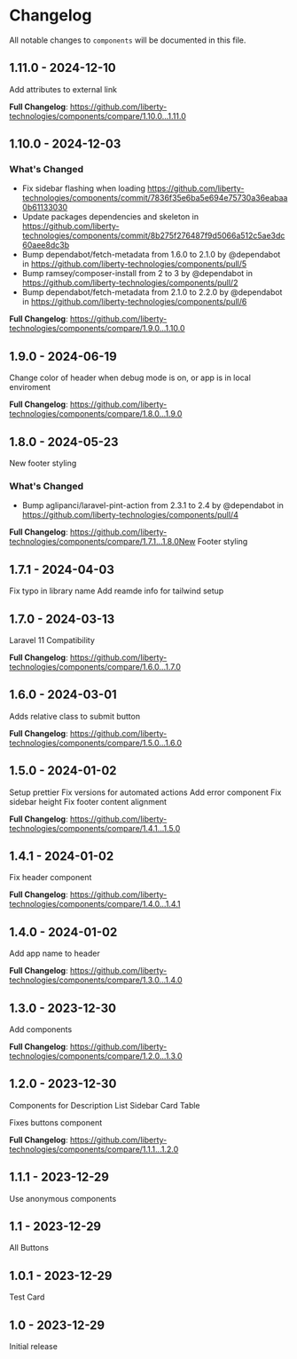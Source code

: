 # Changelog

All notable changes to `components` will be documented in this file.

## 1.11.0 - 2024-12-10

Add attributes to external link

**Full Changelog**: https://github.com/liberty-technologies/components/compare/1.10.0...1.11.0

## 1.10.0 - 2024-12-03

### What's Changed

* Fix sidebar flashing when loading https://github.com/liberty-technologies/components/commit/7836f35e6ba5e694e75730a36eabaa0b61133030
* Update packages dependencies and skeleton in https://github.com/liberty-technologies/components/commit/8b275f276487f9d5066a512c5ae3dc60aee8dc3b
* Bump dependabot/fetch-metadata from 1.6.0 to 2.1.0 by @dependabot in https://github.com/liberty-technologies/components/pull/5
* Bump ramsey/composer-install from 2 to 3 by @dependabot in https://github.com/liberty-technologies/components/pull/2
* Bump dependabot/fetch-metadata from 2.1.0 to 2.2.0 by @dependabot in https://github.com/liberty-technologies/components/pull/6

**Full Changelog**: https://github.com/liberty-technologies/components/compare/1.9.0...1.10.0

## 1.9.0 - 2024-06-19

Change color of header when debug mode is on, or app is in local enviroment

**Full Changelog**: https://github.com/liberty-technologies/components/compare/1.8.0...1.9.0

## 1.8.0 - 2024-05-23

New footer styling

### What's Changed

* Bump aglipanci/laravel-pint-action from 2.3.1 to 2.4 by @dependabot in https://github.com/liberty-technologies/components/pull/4

**Full Changelog**: https://github.com/liberty-technologies/components/compare/1.7.1...1.8.0New Footer styling

## 1.7.1 - 2024-04-03

Fix typo in library name
Add reamde info for tailwind setup

## 1.7.0 - 2024-03-13

Laravel 11 Compatibility

**Full Changelog**: https://github.com/liberty-technologies/components/compare/1.6.0...1.7.0

## 1.6.0 - 2024-03-01

Adds relative class to submit button

**Full Changelog**: https://github.com/liberty-technologies/components/compare/1.5.0...1.6.0

## 1.5.0 - 2024-01-02

Setup prettier
Fix versions for automated actions
Add error component
Fix sidebar height
Fix footer content alignment

**Full Changelog**: https://github.com/liberty-technologies/components/compare/1.4.1...1.5.0

## 1.4.1 - 2024-01-02

Fix header component

**Full Changelog**: https://github.com/liberty-technologies/components/compare/1.4.0...1.4.1

## 1.4.0 - 2024-01-02

Add app name to header

**Full Changelog**: https://github.com/liberty-technologies/components/compare/1.3.0...1.4.0

## 1.3.0 - 2023-12-30

Add components

**Full Changelog**: https://github.com/liberty-technologies/components/compare/1.2.0...1.3.0

## 1.2.0 - 2023-12-30

Components for
Description List
Sidebar
Card
Table

Fixes buttons component

**Full Changelog**: https://github.com/liberty-technologies/components/compare/1.1.1...1.2.0

## 1.1.1 - 2023-12-29

Use anonymous components

## 1.1 - 2023-12-29

All Buttons

## 1.0.1 - 2023-12-29

Test Card

## 1.0 - 2023-12-29

Initial release
